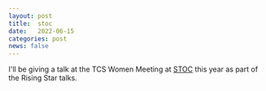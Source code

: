 ```yaml
---
layout: post
title:  stoc
date:   2022-06-15
categories: post
news: false
---
```

I'll be giving a talk at the TCS Women Meeting at [STOC](https://sigact.org/tcswomen/) 
this year as part of the Rising Star talks.
